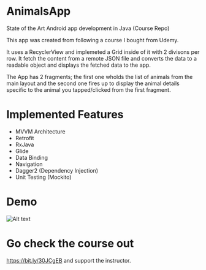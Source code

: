 # AnimalsApp
State of the Art Android app development in Java (Course Repo)

This app was created from following a course I bought from Udemy.

It uses a RecyclerView and implemeted a Grid inside of it with 2 divisons per row. It fetch the content from a remote JSON file and converts the data to a readable object and displays the fetched data to the app.

The App has 2 fragments; the first one wholds the list of animals from the main layout and the second one fires up to display the animal details specific to the animal you tapped/clicked from the first fragment.

# Implemented Features
- MVVM Architecture
- Retrofit
- RxJava
- Glide
- Data Binding
- Navigation
- Dagger2 (Dependency Injection)
- Unit Testing (Mockito)

# Demo
![Alt text](Screenshot/demo.gif?raw=true "demo")

# Go check the course out
https://bit.ly/30JCgEB and support the instructor.

